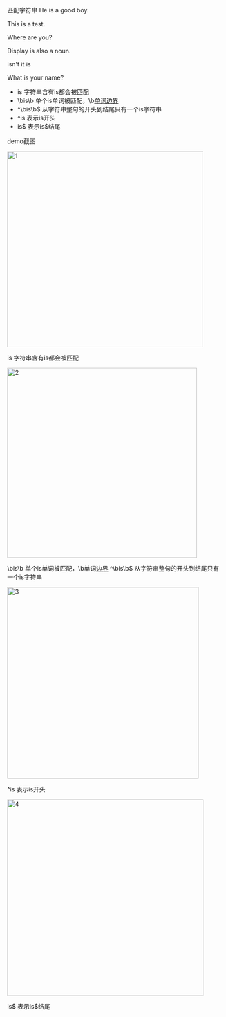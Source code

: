 匹配字符串
He is a good boy.

This is a test.

Where are you?

Display is also a noun.

isn't it is

What is your name?


- is       字符串含有is都会被匹配
- \bis\b   单个is单词被匹配，\b[单词边界](https://regexper.com/#%5Cbis%5Cb)
- ^\bis\b$ 从字符串整句的开头到结尾只有一个is字符串
- ^is      表示is开头
- is$      表示is$结尾

demo截图

<img width="453" alt="1" src="https://user-images.githubusercontent.com/20984566/45304816-77b00880-b54b-11e8-8e91-08c57c4e4c7d.PNG">

is 字符串含有is都会被匹配

<img width="439" alt="2" src="https://user-images.githubusercontent.com/20984566/45304850-944c4080-b54b-11e8-8192-42bd16282bd9.PNG">

\bis\b   单个is单词被匹配，\b单词[边界](https://regexper.com/#%5Cbis%5Cb)
^\bis\b$ 从字符串整句的开头到结尾只有一个is字符串

<img width="443" alt="3" src="https://user-images.githubusercontent.com/20984566/45304880-ad54f180-b54b-11e8-8ff0-20d77974816c.PNG">

^is  表示is开头

<img width="454" alt="4" src="https://user-images.githubusercontent.com/20984566/45305054-18062d00-b54c-11e8-974e-f76004b7b294.PNG">

is$  表示is$结尾


